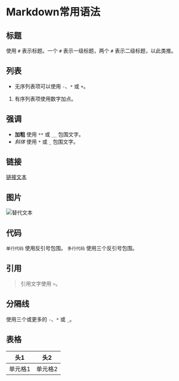 # Markdown常用语法

## 标题
使用 `#` 表示标题。一个 `#` 表示一级标题，两个 `#` 表示二级标题，以此类推。

## 列表
- 无序列表项可以使用 `-`、`*` 或 `+`。
1. 有序列表项使用数字加点。

## 强调
- **加粗** 使用 `**` 或 `__` 包围文字。
- *斜体* 使用 `*` 或 `_` 包围文字。

## 链接
[链接文本](https://example.com)

## 图片
![替代文本](https://example.com/image.jpg)

## 代码
`单行代码` 使用反引号包围。
```多行代码``` 使用三个反引号包围。

## 引用
> 引用文字使用 `>`。

## 分隔线
使用三个或更多的 `-`、`*` 或 `_`。

## 表格
| 头1 | 头2 |
| --- | --- |
| 单元格1 | 单元格2 |
